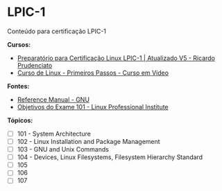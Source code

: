 # LPIC-1
Conteúdo para certificação LPIC-1

**Cursos:**
* [Preparatório para Certificação Linux LPIC-1 | Atualizado V5 - Ricardo Prudenciato](https://www.udemy.com/course/curso-online-certificacao-linux-lpic1-comptia/)
* [Curso de Linux - Primeiros Passos - Curso em Vídeo](https://www.youtube.com/playlist?list=PLHz_AreHm4dlIXleu20uwPWFOSswqLYbV)

**Fontes:**
* [Reference Manual - GNU](https://www.gnu.org/software/bash/manual/bash.html)
* [Objetivos do Exame 101 - Linux Professional Institute](https://www.lpi.org/pt/our-certifications/exam-101-objectives)

**Tópicos:**

- [ ] 101 - System Architecture
- [ ] 102 - Linux Installation and Package Management
- [ ] 103 - GNU and Unix Commands
- [ ] 104 - Devices, Linux Filesystems, Filesystem Hierarchy Standard
- [ ] 105
- [ ] 106
- [ ] 107

